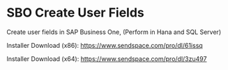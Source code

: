 # SBO Create User Fields
Create user fields in SAP Business One, (Perform in Hana and SQL Server)

Installer Download (x86): https://www.sendspace.com/pro/dl/61issq

Installer Download (x64): https://www.sendspace.com/pro/dl/3zu497

